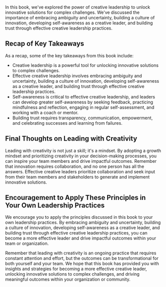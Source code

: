 
In this book, we've explored the power of creative leadership to unlock innovative solutions for complex challenges. We've discussed the importance of embracing ambiguity and uncertainty, building a culture of innovation, developing self-awareness as a creative leader, and building trust through effective creative leadership practices.

Recap of Key Takeaways
----------------------

As a recap, some of the key takeaways from this book include:

* Creative leadership is a powerful tool for unlocking innovative solutions to complex challenges.
* Effective creative leadership involves embracing ambiguity and uncertainty, building a culture of innovation, developing self-awareness as a creative leader, and building trust through effective creative leadership practices.
* Self-awareness is critical to effective creative leadership, and leaders can develop greater self-awareness by seeking feedback, practicing mindfulness and reflection, engaging in regular self-assessment, and working with a coach or mentor.
* Building trust requires transparency, communication, empowerment, and celebrating successes and learning from failures.

Final Thoughts on Leading with Creativity
-----------------------------------------

Leading with creativity is not just a skill; it's a mindset. By adopting a growth mindset and prioritizing creativity in your decision-making processes, you can inspire your team members and drive impactful outcomes. Remember that innovation requires collaboration, and no one person has all the answers. Effective creative leaders prioritize collaboration and seek input from their team members and stakeholders to generate and implement innovative solutions.

Encouragement to Apply These Principles in Your Own Leadership Practices
------------------------------------------------------------------------

We encourage you to apply the principles discussed in this book to your own leadership practices. By embracing ambiguity and uncertainty, building a culture of innovation, developing self-awareness as a creative leader, and building trust through effective creative leadership practices, you can become a more effective leader and drive impactful outcomes within your team or organization.

Remember that leading with creativity is an ongoing practice that requires constant attention and effort, but the outcomes can be transformational for both yourself and your team. We hope that this book has provided you with insights and strategies for becoming a more effective creative leader, unlocking innovative solutions to complex challenges, and driving meaningful outcomes within your organization or community.
